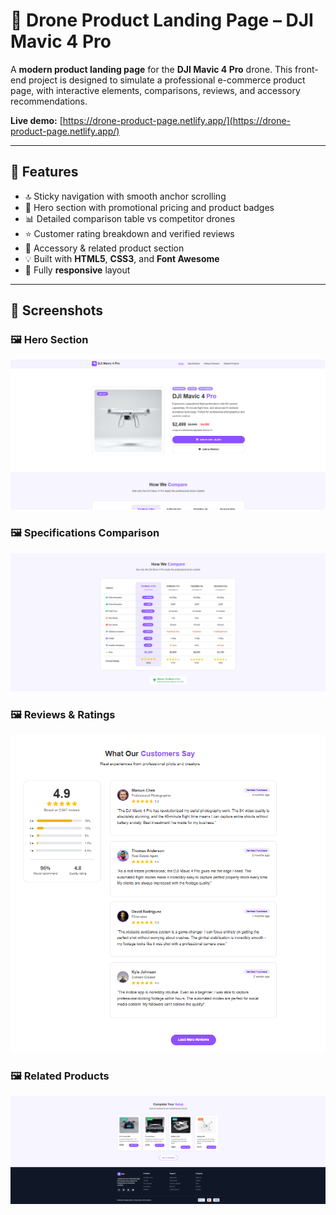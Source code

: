 # 🚁 Drone Product Landing Page – DJI Mavic 4 Pro

A **modern product landing page** for the **DJI Mavic 4 Pro** drone. This front-end project is designed to simulate a professional e-commerce product page, with interactive elements, comparisons, reviews, and accessory recommendations.

**Live demo:** [https://drone-product-page.netlify.app/](https://drone-product-page.netlify.app/)

---

## 📌 Features

- 🔝 Sticky navigation with smooth anchor scrolling
- 🎯 Hero section with promotional pricing and product badges
- 📊 Detailed comparison table vs competitor drones
- ⭐ Customer rating breakdown and verified reviews
- 🧩 Accessory & related product section
- 💡 Built with **HTML5**, **CSS3**, and **Font Awesome**
- 📱 Fully **responsive** layout

---

## 📸 Screenshots

### 🖼️ Hero Section  
![Hero Section](./screenshots/screenshot-hero.png)

### 🖼️ Specifications Comparison  
![Specifications Table](./screenshots/screenshot-specs.png)

### 🖼️ Reviews & Ratings  
![Customer Reviews](./screenshots/screenshot-reviews.png)

### 🖼️ Related Products  
![Related Products](./screenshots/screenshot-related-products-footer.png)
